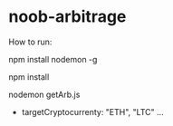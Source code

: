 # noob-arbitrage

How to run:

npm install nodemon -g

npm install

nodemon getArb.js <targetCryptocurrenty>

* targetCryptocurrenty: "ETH", "LTC" ...
